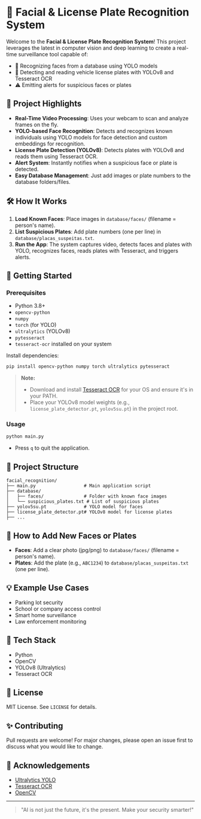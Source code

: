 
# 🚨 Facial & License Plate Recognition System

Welcome to the **Facial & License Plate Recognition System**! This project leverages the latest in computer vision and deep learning to create a real-time surveillance tool capable of:

- 🔎 Recognizing faces from a database using YOLO models
- 🚗 Detecting and reading vehicle license plates with YOLOv8 and Tesseract OCR
- ⚠️ Emitting alerts for suspicious faces or plates

## 🎯 Project Highlights

- **Real-Time Video Processing**: Uses your webcam to scan and analyze frames on the fly.
- **YOLO-based Face Recognition**: Detects and recognizes known individuals using YOLO models for face detection and custom embeddings for recognition.
- **License Plate Detection (YOLOv8)**: Detects plates with YOLOv8 and reads them using Tesseract OCR.
- **Alert System**: Instantly notifies when a suspicious face or plate is detected.
- **Easy Database Management**: Just add images or plate numbers to the database folders/files.

## 🛠️ How It Works

1. **Load Known Faces**: Place images in `database/faces/` (filename = person's name).
2. **List Suspicious Plates**: Add plate numbers (one per line) in `database/placas_suspeitas.txt`.
3. **Run the App**: The system captures video, detects faces and plates with YOLO, recognizes faces, reads plates with Tesseract, and triggers alerts.

## 🚀 Getting Started

### Prerequisites
- Python 3.8+
- `opencv-python`
- `numpy`
- `torch` (for YOLO)
- `ultralytics` (YOLOv8)
- `pytesseract`
- `tesseract-ocr` installed on your system

Install dependencies:
```bash
pip install opencv-python numpy torch ultralytics pytesseract
```

> **Note:**
> - Download and install [Tesseract OCR](https://github.com/tesseract-ocr/tesseract) for your OS and ensure it's in your PATH.
> - Place your YOLOv8 model weights (e.g., `license_plate_detector.pt`, `yolov5su.pt`) in the project root.

### Usage
```bash
python main.py
```
- Press `q` to quit the application.

## 📁 Project Structure
```
facial_recognition/
├── main.py                  # Main application script
├── database/
│   ├── faces/               # Folder with known face images
│   └── suspicious_plates.txt # List of suspicious plates
├── yolov5su.pt              # YOLO model for faces
├── license_plate_detector.pt# YOLOv8 model for license plates
├── ...
```

## 🧠 How to Add New Faces or Plates
- **Faces**: Add a clear photo (jpg/png) to `database/faces/` (filename = person's name).
- **Plates**: Add the plate (e.g., `ABC1234`) to `database/placas_suspeitas.txt` (one per line).

## 💡 Example Use Cases
- Parking lot security
- School or company access control
- Smart home surveillance
- Law enforcement monitoring

## 🤖 Tech Stack
- Python
- OpenCV
- YOLOv8 (Ultralytics)
- Tesseract OCR

## 📝 License
MIT License. See `LICENSE` for details.

## ✨ Contributing
Pull requests are welcome! For major changes, please open an issue first to discuss what you would like to change.

## 🙌 Acknowledgements
- [Ultralytics YOLO](https://github.com/ultralytics/ultralytics)
- [Tesseract OCR](https://github.com/tesseract-ocr/tesseract)
- [OpenCV](https://opencv.org/)

---

> "AI is not just the future, it's the present. Make your security smarter!"
